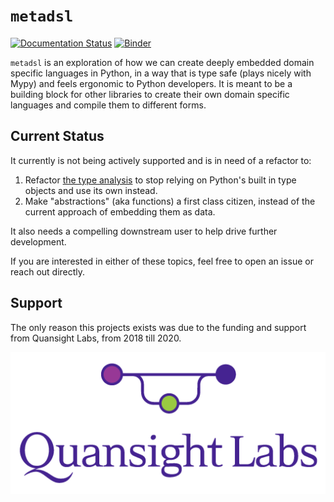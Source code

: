 # `metadsl`

[![Documentation Status](https://readthedocs.org/projects/metadsl/badge/?version=latest)](https://metadsl.readthedocs.io/en/latest/?badge=latest) [![Binder](https://mybinder.org/badge_logo.svg)](https://mybinder.org/v2/gh/Quansight-Labs/metadsl/d5565b5?urlpath=lab/tree/Demo.ipynb)

`metadsl` is an exploration of how we can create deeply embedded domain specific languages in Python, in a way that is type safe (plays nicely with Mypy) and feels ergonomic to Python developers. It is meant to be a building block for other libraries to create their own domain specific languages and compile them to different forms.

## Current Status

It currently is not being actively supported and is in need of a refactor to:

1. Refactor [the type analysis](https://github.com/Quansight-Labs/metadsl/blob/master/metadsl/typing_tools.py) to stop relying on Python's built in type objects and use its own instead.
2. Make "abstractions" (aka functions) a first class citizen, instead of the current approach of embedding them as data.

It also needs a compelling downstream user to help drive further development.

If you are interested in either of these topics, feel free to open an issue or reach out directly.

## Support

The only reason this projects exists was due to the funding and support from Quansight Labs, from 2018 till 2020.

[![Quansight Labs Logo](https://github.com/Quansight-Labs/quansight-labs-site/raw/main/files/images/QuansightLabs_logo_V2.png)]((https://labs.quansight.org/))
